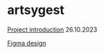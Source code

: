 # artsygest
[Project introduction](https://prezi.com/view/5GRIWdsUUeVozPxdd8ZO/) 26.10.2023

[Figma design](https://www.figma.com/proto/S1Tj3vlQRewG8MVdCTKAu6/artsygest?type=design&node-id=2-11&t=QmXnyRIsfRxfw3UM-1&scaling=contain&page-id=0%3A1&mode=design)
